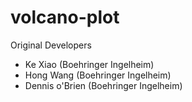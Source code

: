 # volcano-plot

Original Developers

- Ke Xiao (Boehringer Ingelheim)
- Hong Wang (Boehringer Ingelheim)
- Dennis o'Brien (Boehringer Ingelheim)
